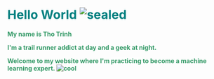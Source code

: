 <h1><span style="color: #008080;"><strong>Hello World&nbsp;<img src="https://html-online.com/editor/tinymce4_6_5/plugins/emoticons/img/smiley-sealed.gif" alt="sealed" /></strong></span></h1>
<p><span style="color: #339966;"><strong>My name is Tho Trinh&nbsp;</strong></span></p>
<p><span style="color: #339966;"><strong>I'm a trail runner addict at day and a geek at night.</strong></span></p>
<p><span style="color: #339966;"><strong>Welcome to my website where I'm <span style="background-color: #ffffff;">practicing</span> to become a machine learning expert.&nbsp;<img src="https://html-online.com/editor/tinymce4_6_5/plugins/emoticons/img/smiley-cool.gif" alt="cool" /></strong></span></p>
<p>&nbsp;</p>


